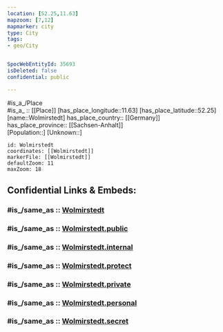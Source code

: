 ```yaml
---
location: [52.25,11.63] 
mapzoom: [7,12] 
mapmarker: city 
type: City
tags:
- geo/City


SpocWebEntityId: 35693
isDeleted: false
confidential: public

---
```

#is_a_/Place  
#is_a_ :: [[Place]] 
[has_place_longitude::11.63] 
[has_place_latitude::52.25] 
[name::Wolmirstedt] 
has_place_country:: [[Germany]]  
has_place_province:: [[Sachsen-Anhalt]]  
[Population::] 
[Unknown::] 


```leaflet
id: Wolmirstedt
coordinates: [[Wolmirstedt]] 
markerFile: [[Wolmirstedt]] 
defaultZoom: 11 
maxZoom: 18
```


## Confidential Links & Embeds: 

### #is_/same_as :: [Wolmirstedt](/_Standards/Earth/Continent/Europe/Europe~Central/Germany/Germany~East/Sachsen-Anhalt/counties~SA/Börde/cities~Börde/Wolmirstedt.md) 

### #is_/same_as :: [Wolmirstedt.public](/_public/Earth/Continent/Europe/Europe~Central/Germany/Germany~East/Sachsen-Anhalt/counties~SA/Börde/cities~Börde/Wolmirstedt.public.md) 

### #is_/same_as :: [Wolmirstedt.internal](/_internal/Earth/Continent/Europe/Europe~Central/Germany/Germany~East/Sachsen-Anhalt/counties~SA/Börde/cities~Börde/Wolmirstedt.internal.md) 

### #is_/same_as :: [Wolmirstedt.protect](/_protect/Earth/Continent/Europe/Europe~Central/Germany/Germany~East/Sachsen-Anhalt/counties~SA/Börde/cities~Börde/Wolmirstedt.protect.md) 

### #is_/same_as :: [Wolmirstedt.private](/_private/Earth/Continent/Europe/Europe~Central/Germany/Germany~East/Sachsen-Anhalt/counties~SA/Börde/cities~Börde/Wolmirstedt.private.md) 

### #is_/same_as :: [Wolmirstedt.personal](/_personal/Earth/Continent/Europe/Europe~Central/Germany/Germany~East/Sachsen-Anhalt/counties~SA/Börde/cities~Börde/Wolmirstedt.personal.md) 

### #is_/same_as :: [Wolmirstedt.secret](/_secret/Earth/Continent/Europe/Europe~Central/Germany/Germany~East/Sachsen-Anhalt/counties~SA/Börde/cities~Börde/Wolmirstedt.secret.md)

